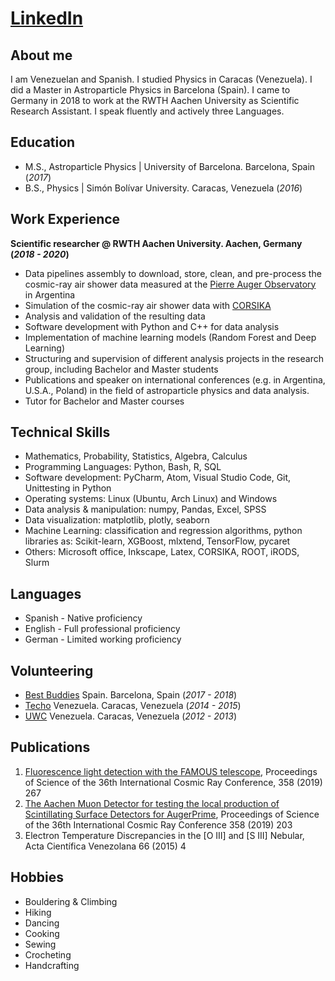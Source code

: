 # [LinkedIn](https://www.linkedin.com/in/adriannagarciavegas/)

## About me
I am Venezuelan and Spanish. I studied Physics in Caracas (Venezuela). I did a Master in Astroparticle Physics in Barcelona (Spain). I came to Germany in 2018 to work at the RWTH Aachen University as Scientific Research Assistant. I speak fluently and actively three Languages.

## Education
- M.S., Astroparticle Physics	| University of Barcelona. Barcelona, Spain (_2017_)	 			        		
- B.S., Physics | Simón Bolívar University. Caracas, Venezuela (_2016_)

## Work Experience
**Scientific researcher @ RWTH Aachen University. Aachen, Germany (_2018 - 2020_)**
- Data pipelines assembly to download, store, clean, and pre-process the cosmic-ray
air shower data measured at the [Pierre Auger Observatory](https://www.auger.org/) in Argentina
- Simulation of the cosmic-ray air shower data with [CORSIKA](https://www.iap.kit.edu/corsika/)
- Analysis and validation of the resulting data
- Software development with Python and C++ for data analysis
- Implementation of machine learning models (Random Forest and Deep Learning)
- Structuring and supervision of different analysis projects in the research group,
including Bachelor and Master students
- Publications and speaker on international conferences (e.g. in Argentina, U.S.A.,
Poland) in the field of astroparticle physics and data analysis.
- Tutor for Bachelor and Master courses

## Technical Skills
- Mathematics, Probability, Statistics, Algebra, Calculus
- Programming Languages: Python, Bash, R, SQL
- Software development: PyCharm, Atom, Visual Studio Code, Git, Unittesting in Python
- Operating systems: Linux (Ubuntu, Arch Linux) and Windows
- Data analysis & manipulation: numpy, Pandas, Excel, SPSS
- Data visualization: matplotlib, plotly, seaborn
- Machine Learning: classification and regression algorithms, python libraries as:
Scikit-learn, XGBoost, mlxtend, TensorFlow, pycaret
- Others: Microsoft office, Inkscape, Latex, CORSIKA, ROOT, iRODS, Slurm

## Languages
- Spanish - Native proficiency
- English - Full professional proficiency
- German - Limited working proficiency

## Volunteering
- [Best Buddies](https://bestbuddies.es/) Spain. Barcelona, Spain (_2017 - 2018_)
- [Techo](https://venezuela.techo.org/) Venezuela. Caracas, Venezuela (_2014 - 2015_)
- [UWC](https://www.ven.uwc.org/) Venezuela. Caracas, Venezuela (_2012 - 2013_)

## Publications
1. [Fluorescence light detection with the FAMOUS telescope](https://pos.sissa.it/358/267/), Proceedings of Science of the 36th International Cosmic Ray Conference, 358 (2019) 267
2. [The Aachen Muon Detector for testing the local production of Scintillating Surface
Detectors for AugerPrime](https://pos.sissa.it/358/203/), Proceedings of Science of the 36th International Cosmic Ray Conference 358 (2019) 203
3. Electron Temperature Discrepancies in the [O III] and [S III] Nebular, Acta Científica
Venezolana 66 (2015) 4

## Hobbies
- Bouldering & Climbing
- Hiking
- Dancing
- Cooking
- Sewing
- Crocheting
- Handcrafting
